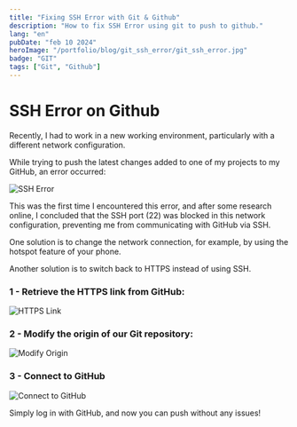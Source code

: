 ```yaml
---
title: "Fixing SSH Error with Git & Github"
description: "How to fix SSH Error using git to push to github."
lang: "en"
pubDate: "feb 10 2024"
heroImage: "/portfolio/blog/git_ssh_error/git_ssh_error.jpg"
badge: "GIT"
tags: ["Git", "Github"]
---
```


# SSH Error on Github

Recently, I had to work in a new working environment, particularly with a different network configuration.

While trying to push the latest changes added to one of my projects to my GitHub, an error occurred:

![SSH Error](git_ssh_error/git_ssh_error_0.png)

This was the first time I encountered this error, and after some research online, I concluded that the SSH port (22) was blocked in this network configuration, preventing me from communicating with GitHub via SSH.

One solution is to change the network connection, for example, by using the hotspot feature of your phone.

Another solution is to switch back to HTTPS instead of using SSH.

### 1 - Retrieve the HTTPS link from GitHub:

![HTTPS Link](git_ssh_error/git_ssh_error_1.png)

### 2 - Modify the origin of our Git repository:

![Modify Origin](git_ssh_error/git_ssh_error_2.png)

### 3 - Connect to GitHub

![Connect to GitHub](git_ssh_error/git_ssh_error_3.png)

Simply log in with GitHub, and now you can push without any issues!
